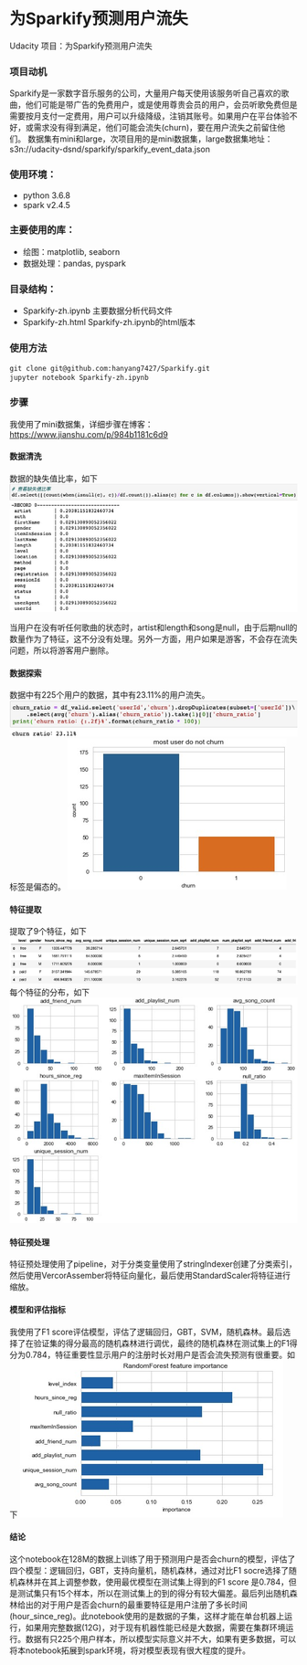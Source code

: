 # 为Sparkify预测用户流失
Udacity 项目：为Sparkify预测用户流失

### 项目动机
Sparkify是一家数字音乐服务的公司，大量用户每天使用该服务听自己喜欢的歌曲，他们可能是带广告的免费用户，或是使用尊贵会员的用户，会员听歌免费但是需要按月支付一定费用，用户可以升级降级，注销其账号。如果用户在平台体验不好，或需求没有得到满足，他们可能会流失(churn)，要在用户流失之前留住他们。
数据集有mini和large，次项目用的是mini数据集，large数据集地址：s3n://udacity-dsnd/sparkify/sparkify_event_data.json

### 使用环境：
- python 3.6.8
- spark v2.4.5

### 主要使用的库：
- 绘图：matplotlib, seaborn
- 数据处理：pandas, pyspark

### 目录结构：
- Sparkify-zh.ipynb 主要数据分析代码文件
- Sparkify-zh.html  Sparkify-zh.ipynb的html版本

### 使用方法
```
git clone git@github.com:hanyang7427/Sparkify.git
jupyter notebook Sparkify-zh.ipynb	
```

### 步骤
我使用了mini数据集，详细步骤在博客：https://www.jianshu.com/p/984b1181c6d9

#### 数据清洗
数据的缺失值比率，如下
![alt text](https://github.com/hanyang7427/Sparkify/blob/master/img/null_ratio.jpg)

当用户在没有听任何歌曲的状态时，artist和length和song是null，由于后期null的数量作为了特征，这不分没有处理。另外一方面，用户如果是游客，不会存在流失问题，所以将游客用户删除。

#### 数据探索
数据中有225个用户的数据，其中有23.11%的用户流失。
![alt text](https://github.com/hanyang7427/Sparkify/blob/master/img/churn_ratio.jpg)
标签是偏态的。
![alt text](https://github.com/hanyang7427/Sparkify/blob/master/img/churn_dist.jpg)

#### 特征提取
提取了9个特征，如下
![alt text](https://github.com/hanyang7427/Sparkify/blob/master/img/feature_head.jpg)
每个特征的分布，如下
![alt text](https://github.com/hanyang7427/Sparkify/blob/master/img/feature_dist.jpg)

#### 特征预处理
特征预处理使用了pipeline，对于分类变量使用了stringIndexer创建了分类索引，然后使用VercorAssember将特征向量化，最后使用StandardScaler将特征进行缩放。

#### 模型和评估指标
我使用了F1 score评估模型，评估了逻辑回归，GBT，SVM，随机森林。最后选择了在验证集的得分最高的随机森林进行调优，最终的随机森林在测试集上的F1得分为0.784，特征重要性显示用户的注册时长对用户是否会流失预测有很重要。如下
![alt text](https://github.com/hanyang7427/Sparkify/blob/master/img/feature_importance.jpg)


#### 结论
这个notebook在128M的数据上训练了用于预测用户是否会churn的模型，评估了四个模型：逻辑回归，GBT，支持向量机，随机森林，通过对比F1 socre选择了随机森林并在其上调整参数，使用最优模型在测试集上得到的F1 score 是0.784，但是测试集只有15个样本，所以在测试集上的到的得分有较大偏差。最后列出随机森林给出的对于用户是否会churn的最重要特征是用户注册了多长时间(hour_since_reg)。此notebook使用的是数据的子集，这样才能在单台机器上运行，如果用完整数据(12G)，对于现有机器性能已经是大数据，需要在集群环境运行。数据有只225个用户样本，所以模型实际意义并不大，如果有更多数据，可以将本notebook拓展到spark环境，将对模型表现有很大程度的提升。


